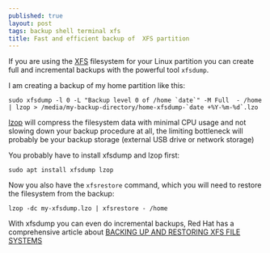```yaml
---
published: true
layout: post
tags: backup shell terminal xfs
title: Fast and efficient backup of  XFS partition
---
```

If you are using the [XFS](https://en.wikipedia.org/wiki/XFS) filesystem for your Linux partition you can create full and incremental backups with the powerful tool `xfsdump`. 

I am creating a backup of my home partition like this:

    sudo xfsdump -l 0 -L "Backup level 0 of /home `date`" -M Full  - /home | lzop > /media/my-backup-directory/home-xfsdump-`date +%Y-%m-%d`.lzo

[lzop](https://en.wikipedia.org/wiki/Lzop) will compress the filesystem data with minimal CPU usage and not slowing down your backup procedure at all, the limiting bottleneck will probably be your backup storage (external USB drive or network storage)

You probably have to install xfsdump and lzop first:

    sudo apt install xfsdump lzop

Now you also have the `xfsrestore` command, which you will need to restore the filesystem from the backup:

    lzop -dc my-xfsdump.lzo | xfsrestore - /home
    
With xfsdump you can even do incremental backups, Red Hat has a comprehensive article about [BACKING UP AND RESTORING XFS FILE SYSTEMS](https://access.redhat.com/documentation/en-us/red_hat_enterprise_linux/7/html/storage_administration_guide/xfsbackuprestore)


